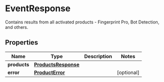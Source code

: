

# EventResponse

Contains results from all activated products - Fingerprint Pro, Bot Detection, and others.

## Properties

| Name | Type | Description | Notes |
|------------ | ------------- | ------------- | -------------|
|**products** | [**ProductsResponse**](ProductsResponse.md) |  |  |
|**error** | [**ProductError**](ProductError.md) |  |  [optional] |



